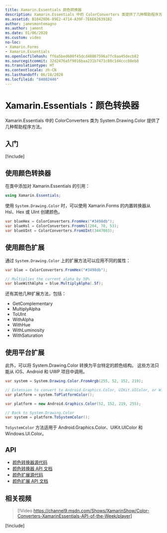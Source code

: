 ```yaml
---
title: Xamarin.Essentials 颜色转换器
description: Xamarin.Essentials 中的 ColorConverters 类提供了几种帮助程序方法和扩展方法，以使用 System.Drawing.Color。
ms.assetid: B10428D6-89E2-4714-A39F-7E6E626391B2
author: jamesmontemagno
ms.author: jamont
ms.date: 01/06/2020
ms.custom: video
no-loc:
- Xamarin.Forms
- Xamarin.Essentials
ms.openlocfilehash: ff6a5bed600f45dcd48867596a7fc8aa45decb82
ms.sourcegitcommit: 32d2476a5f9016baa231b7471c88c1d4ccc08eb8
ms.translationtype: HT
ms.contentlocale: zh-CN
ms.lasthandoff: 06/18/2020
ms.locfileid: "84802446"
---
```

# <a name="xamarinessentials-color-converters"></a>Xamarin.Essentials：颜色转换器

Xamarin.Essentials 中的 ColorConverters 类为 System.Drawing.Color 提供了几种帮助程序方法。

## <a name="get-started"></a>入门

[!include[](~/essentials/includes/get-started.md)]

## <a name="using-color-converters"></a>使用颜色转换器

在类中添加对 Xamarin.Essentials 的引用：

```csharp
using Xamarin.Essentials;
```

使用 `System.Drawing.Color` 时，可以使用 Xamarin.Forms 的内置转换器从 Hsl、Hex 或 UInt 创建颜色。

```csharp
var blueHex = ColorConverters.FromHex("#3498db");
var blueHsl = ColorConverters.FromHsl(204, 70, 53);
var blueUInt = ColorConverters.FromUInt(3447003);
```

## <a name="using-color-extensions"></a>使用颜色扩展

通过 `System.Drawing.Color` 上的扩展方法可以应用不同的属性：

```csharp
var blue = ColorConverters.FromHex("#3498db");

// Multiplies the current alpha by 50%
var blueWithAlpha = blue.MultiplyAlpha(.5f);
```

还有其他几种扩展方法，包括：

- GetComplementary
- MultiplyAlpha
- ToUInt
- WithAlpha
- WithHue
- WithLuminosity
- WithSaturation

## <a name="using-platform-extensions"></a>使用平台扩展

此外，可以将 System.Drawing.Color 转换为平台特定的颜色结构。 这些方法只能从 iOS、Android 和 UWP 项目中调用。

```csharp
var system = System.Drawing.Color.FromArgb(255, 52, 152, 219);

// Extension to convert to Android.Graphics.Color, UIKit.UIColor, or Windows.UI.Color
var platform = system.ToPlatformColor();
```

```csharp
var platform = new Android.Graphics.Color(52, 152, 219, 255);

// Back to System.Drawing.Color
var system = platform.ToSystemColor();
```

`ToSystemColor` 方法适用于 Android.Graphics.Color、UIKit.UIColor 和 Windows.UI.Color。

## <a name="api"></a>API

- [颜色转换器源代码](https://github.com/xamarin/Essentials/tree/main/Xamarin.Essentials/Types/ColorConverters.shared.cs)
- [颜色转换器 API 文档](xref:Xamarin.Essentials.ColorConverters)
- [颜色扩展源代码](https://github.com/xamarin/Essentials/tree/main/Xamarin.Essentials/Types/ColorConverters.shared.cs)
- [颜色扩展 API 文档](xref:Xamarin.Essentials.ColorExtensions)

## <a name="related-video"></a>相关视频

> [!Video https://channel9.msdn.com/Shows/XamarinShow/Color-Converters-XamarinEssentials-API-of-the-Week/player]

[!include[](~/essentials/includes/xamarin-show-essentials.md)]
